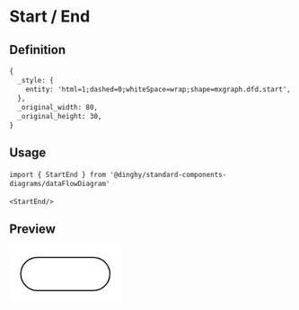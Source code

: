 # Start / End

## Definition

```
{
  _style: { 
    entity: 'html=1;dashed=0;whiteSpace=wrap;shape=mxgraph.dfd.start',
  },
  _original_width: 80,
  _original_height: 30,
}
```

## Usage

```
import { StartEnd } from '@dinghy/standard-components-diagrams/dataFlowDiagram'

<StartEnd/>
```

## Preview

<img src="./start-end.png" width="200"/>
